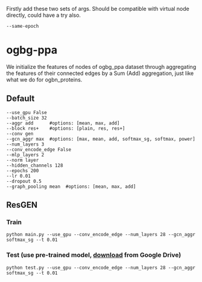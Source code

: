 Firstly add these two sets of args.
Should be compatible with virtual node directly, could have a try also.

    --same-epoch 

# ogbg-ppa
We initialize the features of nodes of ogbg_ppa dataset through aggregating the features of their connected edges by a Sum (Add) aggregation, just like what we do for ogbn_proteins.

## Default 
	--use_gpu False 
	--batch_size 32
    --aggr add		#options: [mean, max, add]
    --block res+	#options: [plain, res, res+]
    --conv gen
    --gcn_aggr max 	#options: [max, mean, add, softmax_sg, softmax, power]
    --num_layers 3
    --conv_encode_edge False
	--mlp_layers 2
    --norm layer
    --hidden_channels 128
    --epochs 200
    --lr 0.01
	--dropout 0.5
	--graph_pooling mean  #options: [mean, max, add]
## ResGEN
### Train
	python main.py --use_gpu --conv_encode_edge --num_layers 28 --gcn_aggr softmax_sg --t 0.01


### Test (use pre-trained model, [download](https://drive.google.com/file/d/1vlmNPUgDes8QJ0SQoo-K5L_yFVeV1lkH/view?usp=sharing) from Google Drive)
	python test.py --use_gpu --conv_encode_edge --num_layers 28 --gcn_aggr softmax_sg --t 0.01


